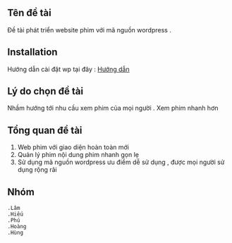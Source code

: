 ## Tên đề tài 

Đề tài phát triển website phim với mã nguồn wordpress .

## Installation
Hướng dẫn cài đặt wp tại đây :
[Hướng dẫn](https://thachpham.com/wordpress/wordpress-tutorials/cai-dat-hoan-thien-wordpress.html)

## Lý do chọn đề tài

Nhầm hướng tới nhu cầu xem phim của mọi người . Xem phim nhanh hơn 

## Tổng quan đề tài
   1. Web phim với giao diện hoàn toàn mới 
   2. Quản lý phim nội dung phim nhanh gọn lẹ 
   3. Sử dụng mã nguồn wordpress ưu điểm dễ sử dụng , được mọi người sử dụng rộng rãi

## Nhóm 
	.Lâm
	.Hiếu
	.Phú
	.Hoàng
	.Hùng
